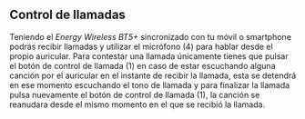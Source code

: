 ## Control de llamadas

Teniendo el *Energy Wireless BT5+* sincronizado con tu móvil o smartphone podrás recibir llamadas y utilizar el micrófono (4) para hablar desde el propio auricular.
Para contestar una llamada únicamente tienes que pulsar el botón de control de llamada (1) en caso de estar escuchando alguna canción por el auricular en el instante de recibir la llamada, esta se detendrá en ese momento escuchando el tono de llamada y para finalizar la llamada pulsa nuevamente el botón de control de llamada (1), la canción se reanudara desde el mismo momento en el que se recibió la llamada.
